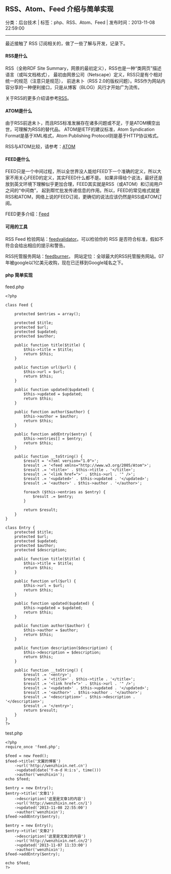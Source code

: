 ## RSS、Atom、Feed 介绍与简单实现

分类：后台技术 | 标签：php、RSS、Atom、Feed | 发布时间：2013-11-08 22:59:00

___

最近接触了 RSS 订阅相关的，做了一些了解与开发，记录下。

#### RSS是什么

RSS（全称RDF Site Summary，网景的最初定义），RSS也是一种“类网页”描述语言（或叫文档格式），
最初由网景公司（Netscape）定义，RSS只是有个相对统一的规范（注意只是规范），
前途未卜（RSS 2.0的版权问题）。RSS作为网站内容分享的一种便利接口，只是从博客（BLOG）风行才开始广为流传。

关于RSS的更多介绍请参考[RSS](http://zh.wikipedia.org/zh-cn/RSS)。

#### ATOM是什么

由于RSS前途未卜，而且RSS标准发展存在诸多问题或不足，于是ATOM横空出世，可理解为RSS的替代品。
ATOM是IETF的建议标准，Atom Syndication Format是基于XML格式，Atom Publishing Protocol则是基于HTTP协议格式。

RSS与ATOM比较，请参考：[ATOM](http://zh.wikipedia.org/wiki/Atom)

#### FEED是什么

FEED只是一个中间过程，所以全世界没人能给FEED下一个准确的定义，所以大家不用关心FEED的定义，其实FEED什么都不是。
如果非得给个说法，最好还是放到英文环境下理解似乎更加合理，FEED其实就是RSS（或ATOM）和订阅用户之间的“中间商”，
起到帮忙批发传递信息的作用。所以，FEED的常见格式就是RSS和ATOM，网络上说的FEED订阅，更确切的说法应该仍然是RSS或ATOM订阅。

FEED更多介绍：[Feed](http://en.wikipedia.org/wiki/Feed)

#### 可用的工具

RSS Feed 检验网站：[feedvalidator](http://feedvalidator.org)。可以检验你的 RSS 是否符合标准，假如不符合会给出相应的提示和警告。

RSS托管服务网站：[feedburner](http://feedburner.google.com)。 网站定位：全球最大的RSS托管服务网站。07年被google以1亿美元收购，现在已迁移到Google域名之下。

#### php 简单实现

feed.php

	<?php

	class Feed {
		
		protected $entries = array();
		
		protected $title;
		protected $url;
		protected $updated;
		protected $author;
		
		public function title($title) {
			$this->title = $title;
			return $this;
		}
		
		public function url($url) {
			$this->url = $url;
			return $this;
		}
		
		public function updated($updated) {
			$this->updated = $updated;
			return $this;
		}
		
		public function author($author) {
			$this->author = $author;
			return $this;
		}
		
		public function addEntry($entry) {
			$this->entries[] = $entry;
			return $this;
		}	
		
		public function __toString() {
			$result = '<?xml version="1.0">';
			$result .= '<feed xmlns="http://www.w3.org/2005/Atom">';
			$result .= '<title>' . $this->title . '</title>';
			$result .= '<link href=">' . $this->url . '" />';
			$result .= '<updated>' . $this->updated . '</updated>';
			$result .= '<author>' . $this->author . '</author>';
			
			foreach ($this->entries as $entry) {
				$result .= $entry;
			}
			
			return $result;
		}
	}
	
	class Entry {
		protected $title;
		protected $url;
		protected $updated;
		protected $author;
		protected $description;
		
		public function title($title) {
			$this->title = $title;
			return $this;
		}
		
		public function url($url) {
			$this->url = $url;
			return $this;
		}
		
		public function updated($updated) {
			$this->updated = $updated;
			return $this;
		}
		
		public function author($author) {
			$this->author = $author;
			return $this;
		}
		
		public function description($description) {
			$this->description = $description;
			return $this;
		}
		
		public function __toString() {
			$result .= '<entry>';
			$result .= '<title>' . $this->title . '</title>';
			$result .= '<link href=">' . $this->url . '" />';
			$result .= '<updated>' . $this->updated . '</updated>';
			$result .= '<author>' . $this->author . '</author>';
			$result .= '<description>' . $this->description . '</description>';
			$result .= '</entry>';
			return $result;
		}
	}
	?>
	
test.php

	<?php
	require_once 'feed.php';
	
	$feed = new Feed();
	$feed->title('文翼的博客')
		->url('http://wenzhixin.net.cn')
		->updated(date('Y-m-d H:i:s', time()))
		->author('wenzhixin');
	echo $feed;
		
	$entry = new Entry();
	$entry->title('文章1')
		->description('这里是文章1的内容')
		->url('http://wenzhixin.net.cn/1')
		->updated('2013-11-08 22:55:00')
		->author('wenzhixin');
	$feed->addEntry($entry);
		
	$entry = new Entry();
	$entry->title('文章2')
		->description('这里是文章2的内容')
		->url('http://wenzhixin.net.cn/2')
		->updated('2013-11-07 11:33:00')
		->author('wenzhixin');
	$feed->addEntry($entry);
	
	echo $feed;
	?>